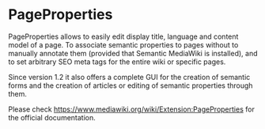 # PageProperties

PageProperties allows to easily edit display title, language and content model of a page. To associate semantic properties to pages without to manually annotate them (provided that Semantic MediaWiki is installed), and to set arbitrary SEO meta tags for the entire wiki or specific pages.

Since version 1.2 it also offers a complete GUI for the creation of semantic forms and the creation of articles or editing of semantic properties through them.

Please check https://www.mediawiki.org/wiki/Extension:PageProperties for the official documentation.

